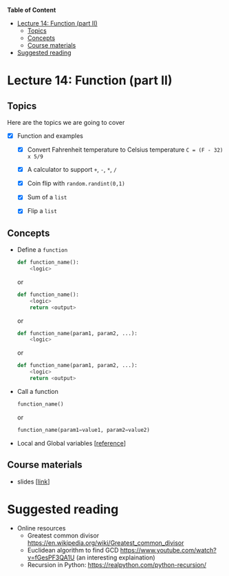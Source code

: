 
**Table of Content**
- [Lecture 14: Function (part II)](#lecture-14-function-part-ii)
  - [Topics](#topics)
  - [Concepts](#concepts)
  - [Course materials](#course-materials)
- [Suggested reading](#suggested-reading)

# Lecture 14: Function (part II)

## Topics
Here are the topics we are going to cover
* [x] Function and examples
  * [x] Convert Fahrenheit temperature to Celsius temperature `C = (F - 32) x 5/9`
  * [x] A calculator to support `+`, `-`, `*`, `/`
  * [x] Coin flip with `random.randint(0,1)`
  * [x] Sum of a `list`
  * [x] Flip a `list`


## Concepts
* Define a `function`
  ```python
  def function_name():
      <logic>
  ```
  or
  ```python
  def function_name():
      <logic>
      return <output>
  ```
  or
  ```python
  def function_name(param1, param2, ...):
      <logic>
  ```
  or
  ```python
  def function_name(param1, param2, ...):
      <logic>
      return <output>
  ```
* Call a function
  ```python
  function_name()
  ```
  or
  ```python
  function_name(param1=value1, param2=value2)
  ```
* Local and Global variables [[reference](https://www.geeksforgeeks.org/global-local-variables-python/)]


## Course materials
* slides [[link](TBD)]

# Suggested reading
* Online resources
  * Greatest common divisor https://en.wikipedia.org/wiki/Greatest_common_divisor
  * Euclidean algorithm to find GCD https://www.youtube.com/watch?v=fGesPF3QA1U (an interesting explaination)
  * Recursion in Python: https://realpython.com/python-recursion/
